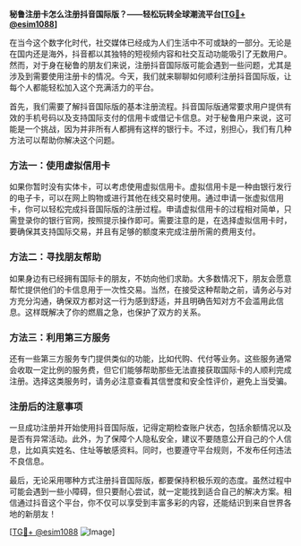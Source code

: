 **秘鲁注册卡怎么注册抖音国际版？——轻松玩转全球潮流平台[[TG💪+ @esim1088](https://t.me/s/esim1088)]**

在当今这个数字化时代，社交媒体已经成为人们生活中不可或缺的一部分。无论是在国内还是海外，抖音都以其独特的短视频内容和社交互动功能吸引了无数用户。然而，对于身在秘鲁的朋友们来说，注册抖音国际版可能会遇到一些问题，尤其是涉及到需要使用注册卡的情况。今天，我们就来聊聊如何顺利注册抖音国际版，让每个人都能轻松加入这个充满活力的平台。

首先，我们需要了解抖音国际版的基本注册流程。抖音国际版通常要求用户提供有效的手机号码以及支持国际支付的信用卡或借记卡信息。对于秘鲁用户来说，这可能是一个挑战，因为并非所有人都拥有这样的银行卡。不过，别担心，我们有几种方法可以帮助你解决这个问题。

### 方法一：使用虚拟信用卡

如果你暂时没有实体卡，可以考虑使用虚拟信用卡。虚拟信用卡是一种由银行发行的电子卡，可以在网上购物或进行其他在线交易时使用。通过申请一张虚拟信用卡，你可以轻松完成抖音国际版的注册过程。申请虚拟信用卡的过程相对简单，只需登录你的银行官网，按照提示操作即可。需要注意的是，在选择虚拟信用卡时，要确保其支持国际交易，并且有足够的额度来完成注册所需的费用支付。

### 方法二：寻找朋友帮助

如果身边有已经拥有国际卡的朋友，不妨向他们求助。大多数情况下，朋友会愿意帮忙提供他们的卡信息用于一次性交易。当然，在接受这种帮助之前，请务必与对方充分沟通，确保双方都对这一行为感到舒适，并且明确告知对方不会滥用此信息。这样既解决了你的燃眉之急，也保护了双方的关系。

### 方法三：利用第三方服务

还有一些第三方服务专门提供类似的功能，比如代购、代付等业务。这些服务通常会收取一定比例的服务费，但它们能够帮助那些无法直接获取国际卡的人顺利完成注册。选择这类服务时，请务必注意查看其信誉度和安全性评价，避免上当受骗。

### 注册后的注意事项

一旦成功注册并开始使用抖音国际版，记得定期检查账户状态，包括余额情况以及是否有异常活动。此外，为了保障个人隐私安全，建议不要随意公开自己的个人信息，比如真实姓名、住址等敏感资料。同时，也要遵守平台规则，不发布任何违法不良信息。

最后，无论采用哪种方式注册抖音国际版，都要保持积极乐观的态度。虽然过程中可能会遇到一些小障碍，但只要耐心尝试，就一定能找到适合自己的解决方案。相信通过抖音这个平台，你不仅可以享受到丰富多彩的内容，还能结识到来自世界各地的新朋友！

[[TG💪+ @esim1088](https://t.me/s/esim1088) ![Image](https://i.postimg.cc/4NQfJmqS/Snipaste-2025-05-13-00-14-12.png)]